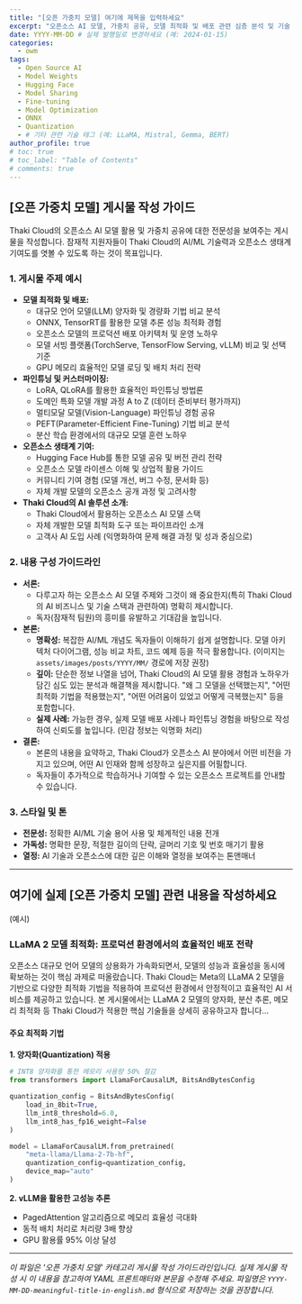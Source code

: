 ```yaml
---
title: "[오픈 가중치 모델] 여기에 제목을 입력하세요"
excerpt: "오픈소스 AI 모델, 가중치 공유, 모델 최적화 및 배포 관련 심층 분석 및 기술 공유"
date: YYYY-MM-DD # 실제 발행일로 변경하세요 (예: 2024-01-15)
categories:
  - owm
tags:
  - Open Source AI
  - Model Weights
  - Hugging Face
  - Model Sharing
  - Fine-tuning
  - Model Optimization
  - ONNX
  - Quantization
  - # 기타 관련 기술 태그 (예: LLaMA, Mistral, Gemma, BERT)
author_profile: true
# toc: true
# toc_label: "Table of Contents"
# comments: true
---
```


## [오픈 가중치 모델] 게시물 작성 가이드

Thaki Cloud의 오픈소스 AI 모델 활용 및 가중치 공유에 대한 전문성을 보여주는 게시물을 작성합니다. 잠재적 지원자들이 Thaki Cloud의 AI/ML 기술력과 오픈소스 생태계 기여도를 엿볼 수 있도록 하는 것이 목표입니다.

### 1. 게시물 주제 예시

* **모델 최적화 및 배포:**
  * 대규모 언어 모델(LLM) 양자화 및 경량화 기법 비교 분석
  * ONNX, TensorRT를 활용한 모델 추론 성능 최적화 경험
  * 오픈소스 모델의 프로덕션 배포 아키텍처 및 운영 노하우
  * 모델 서빙 플랫폼(TorchServe, TensorFlow Serving, vLLM) 비교 및 선택 기준
  * GPU 메모리 효율적인 모델 로딩 및 배치 처리 전략
* **파인튜닝 및 커스터마이징:**
  * LoRA, QLoRA를 활용한 효율적인 파인튜닝 방법론
  * 도메인 특화 모델 개발 과정 A to Z (데이터 준비부터 평가까지)
  * 멀티모달 모델(Vision-Language) 파인튜닝 경험 공유
  * PEFT(Parameter-Efficient Fine-Tuning) 기법 비교 분석
  * 분산 학습 환경에서의 대규모 모델 훈련 노하우
* **오픈소스 생태계 기여:**
  * Hugging Face Hub를 통한 모델 공유 및 버전 관리 전략
  * 오픈소스 모델 라이센스 이해 및 상업적 활용 가이드
  * 커뮤니티 기여 경험 (모델 개선, 버그 수정, 문서화 등)
  * 자체 개발 모델의 오픈소스 공개 과정 및 고려사항
* **Thaki Cloud의 AI 솔루션 소개:**
  * Thaki Cloud에서 활용하는 오픈소스 AI 모델 스택
  * 자체 개발한 모델 최적화 도구 또는 파이프라인 소개
  * 고객사 AI 도입 사례 (익명화하여 문제 해결 과정 및 성과 중심으로)

### 2. 내용 구성 가이드라인

* **서론:**
  * 다루고자 하는 오픈소스 AI 모델 주제와 그것이 왜 중요한지(특히 Thaki Cloud의 AI 비즈니스 및 기술 스택과 관련하여) 명확히 제시합니다.
  * 독자(잠재적 팀원)의 흥미를 유발하고 기대감을 높입니다.
* **본론:**
  * **명확성:** 복잡한 AI/ML 개념도 독자들이 이해하기 쉽게 설명합니다. 모델 아키텍처 다이어그램, 성능 비교 차트, 코드 예제 등을 적극 활용합니다. (이미지는 `assets/images/posts/YYYY/MM/` 경로에 저장 권장)
  * **깊이:** 단순한 정보 나열을 넘어, Thaki Cloud의 AI 모델 활용 경험과 노하우가 담긴 심도 있는 분석과 해결책을 제시합니다. "왜 그 모델을 선택했는지", "어떤 최적화 기법을 적용했는지", "어떤 어려움이 있었고 어떻게 극복했는지" 등을 포함합니다.
  * **실제 사례:** 가능한 경우, 실제 모델 배포 사례나 파인튜닝 경험을 바탕으로 작성하여 신뢰도를 높입니다. (민감 정보는 익명화 처리)
* **결론:**
  * 본론의 내용을 요약하고, Thaki Cloud가 오픈소스 AI 분야에서 어떤 비전을 가지고 있으며, 어떤 AI 인재와 함께 성장하고 싶은지를 어필합니다.
  * 독자들이 추가적으로 학습하거나 기여할 수 있는 오픈소스 프로젝트를 안내할 수 있습니다.

### 3. 스타일 및 톤

* **전문성:** 정확한 AI/ML 기술 용어 사용 및 체계적인 내용 전개
* **가독성:** 명확한 문장, 적절한 길이의 단락, 글머리 기호 및 번호 매기기 활용
* **열정:** AI 기술과 오픈소스에 대한 깊은 이해와 열정을 보여주는 톤앤매너

---

## 여기에 실제 [오픈 가중치 모델] 관련 내용을 작성하세요

(예시)

### LLaMA 2 모델 최적화: 프로덕션 환경에서의 효율적인 배포 전략

오픈소스 대규모 언어 모델의 상용화가 가속화되면서, 모델의 성능과 효율성을 동시에 확보하는 것이 핵심 과제로 떠올랐습니다. Thaki Cloud는 Meta의 LLaMA 2 모델을 기반으로 다양한 최적화 기법을 적용하여 프로덕션 환경에서 안정적이고 효율적인 AI 서비스를 제공하고 있습니다. 본 게시물에서는 LLaMA 2 모델의 양자화, 분산 추론, 메모리 최적화 등 Thaki Cloud가 적용한 핵심 기술들을 상세히 공유하고자 합니다...

#### 주요 최적화 기법

**1. 양자화(Quantization) 적용**

```python
# INT8 양자화를 통한 메모리 사용량 50% 절감
from transformers import LlamaForCausalLM, BitsAndBytesConfig

quantization_config = BitsAndBytesConfig(
    load_in_8bit=True,
    llm_int8_threshold=6.0,
    llm_int8_has_fp16_weight=False
)

model = LlamaForCausalLM.from_pretrained(
    "meta-llama/Llama-2-7b-hf",
    quantization_config=quantization_config,
    device_map="auto"
)
```

**2. vLLM을 활용한 고성능 추론**

* PagedAttention 알고리즘으로 메모리 효율성 극대화
* 동적 배치 처리로 처리량 3배 향상
* GPU 활용률 95% 이상 달성

---

_이 파일은 '오픈 가중치 모델' 카테고리 게시물 작성 가이드라인입니다. 실제 게시물 작성 시 이 내용을 참고하여 YAML 프론트매터와 본문을 수정해 주세요. 파일명은 `YYYY-MM-DD-meaningful-title-in-english.md` 형식으로 저장하는 것을 권장합니다._
